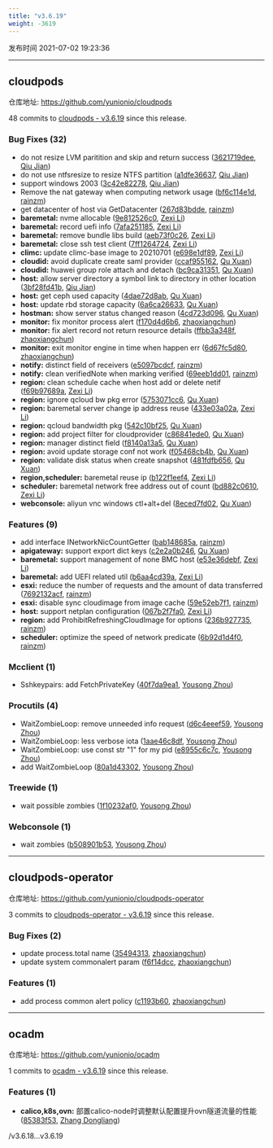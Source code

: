 ```yaml
---
title: "v3.6.19"
weight: -3619
---
```


发布时间 2021-07-02 19:23:36

-----

## cloudpods

仓库地址: https://github.com/yunionio/cloudpods

48 commits to [cloudpods - v3.6.19] since this release.

### Bug Fixes (32)
- do not resize LVM paritition and skip and return success ([3621719dee](https://github.com/yunionio/cloudpods/commit/3621719dee9e9028f249e963ecd87b3cbf9b98e5), [Qiu Jian](mailto:qiujian@yunionyun.com))
- do not use ntfsresize to resize NTFS partition ([a1dfe36637](https://github.com/yunionio/cloudpods/commit/a1dfe36637975df89f9477336f977d70bc9d7202), [Qiu Jian](mailto:qiujian@yunionyun.com))
- support windows 2003 ([3c42e82278](https://github.com/yunionio/cloudpods/commit/3c42e82278d46a47c2f89fe637d8c6b294678293), [Qiu Jian](mailto:qiujian@yunionyun.com))
- Remove the nat gateway when computing network usage ([bf6c114e1d](https://github.com/yunionio/cloudpods/commit/bf6c114e1d7e12f0f289cfa3460177d46bb6573a), [rainzm](mailto:mjoycarry@gmail.com))
- get datacenter of host via GetDatacenter ([267d83bdde](https://github.com/yunionio/cloudpods/commit/267d83bdde0ca12b5950706bb1afb042d1554848), [rainzm](mailto:mjoycarry@gmail.com))
- **baremetal:** nvme allocable ([9e812526c0](https://github.com/yunionio/cloudpods/commit/9e812526c054726e8a704a4175d4eece577f24bd), [Zexi Li](mailto:zexi.li@qq.com))
- **baremetal:** record uefi info ([7afa251185](https://github.com/yunionio/cloudpods/commit/7afa251185d2055fce2373fcef329728012219cd), [Zexi Li](mailto:zexi.li@qq.com))
- **baremetal:** remove bundle libs build ([aeb73f0c26](https://github.com/yunionio/cloudpods/commit/aeb73f0c265f913716be303cf82932ea9a3d1ea5), [Zexi Li](mailto:zexi.li@qq.com))
- **baremetal:** close ssh test client ([7ff1264724](https://github.com/yunionio/cloudpods/commit/7ff1264724ded9997284fb4ee0a1ee98b400b911), [Zexi Li](mailto:zexi.li@qq.com))
- **climc:** update climc-base image to 20210701 ([e698e1df89](https://github.com/yunionio/cloudpods/commit/e698e1df898393c3f2cb4f7624ef042b8a72db1e), [Zexi Li](mailto:zexi.li@qq.com))
- **cloudid:** avoid duplicate create saml provider ([ccaf955162](https://github.com/yunionio/cloudpods/commit/ccaf955162c6ba46dfbb5accb81253f94892e755), [Qu Xuan](mailto:quxuan@yunionyun.com))
- **cloudid:** huawei group role attach and detach ([bc9ca31351](https://github.com/yunionio/cloudpods/commit/bc9ca31351f99b92a9db0c51c5c810a9108724fb), [Qu Xuan](mailto:quxuan@yunionyun.com))
- **host:** allow server directory a symbol link to directory in other location ([3bf28fd41b](https://github.com/yunionio/cloudpods/commit/3bf28fd41bc69cc2c4bb582a1980aa084ff5db90), [Qiu Jian](mailto:qiujian@yunionyun.com))
- **host:** get ceph used capacity ([4dae72d8ab](https://github.com/yunionio/cloudpods/commit/4dae72d8abf280702545c66f20c935a1e61c37e2), [Qu Xuan](mailto:quxuan@yunionyun.com))
- **host:** update rbd storage capacity ([6a6ca26633](https://github.com/yunionio/cloudpods/commit/6a6ca266332c91d43c7e4d3492ce82db07ede30d), [Qu Xuan](mailto:quxuan@yunionyun.com))
- **hostman:** show server status changed reason ([4cd723d096](https://github.com/yunionio/cloudpods/commit/4cd723d09655302212e8370c7c4693c2467eff55), [Qu Xuan](mailto:quxuan@yunionyun.com))
- **monitor:** fix monitor process alert ([f170d4d6b6](https://github.com/yunionio/cloudpods/commit/f170d4d6b69afb635b6520a1a15a99a65a265b70), [zhaoxiangchun](mailto:1422928955@qq.com))
- **monitor:** fix alert record not return resource details ([ffbb3a348f](https://github.com/yunionio/cloudpods/commit/ffbb3a348f05681bcbb7456e332e8da2d87fb94f), [zhaoxiangchun](mailto:1422928955@qq.com))
- **monitor:** exit monitor engine in time when happen err ([6d67fc5d80](https://github.com/yunionio/cloudpods/commit/6d67fc5d80f5129877a947c855aead737bb2cde9), [zhaoxiangchun](mailto:1422928955@qq.com))
- **notify:** distinct field of receivers ([e5097bcdcf](https://github.com/yunionio/cloudpods/commit/e5097bcdcf861c2518e49cae477f96bcc28f1b52), [rainzm](mailto:mjoycarry@gmail.com))
- **notify:** clean verifiedNote when marking verified ([69eeb1dd01](https://github.com/yunionio/cloudpods/commit/69eeb1dd0109a36448b3d51fb7decec7639a5216), [rainzm](mailto:mjoycarry@gmail.com))
- **region:** clean schedule cache when host add or delete netif ([f69b97689a](https://github.com/yunionio/cloudpods/commit/f69b97689a8d804f43692796d75ba07f96f61040), [Zexi Li](mailto:zexi.li@qq.com))
- **region:** ignore qcloud bw pkg error ([5753071cc6](https://github.com/yunionio/cloudpods/commit/5753071cc6e360e7e2fe94ff2512ec28c5cc0048), [Qu Xuan](mailto:quxuan@yunionyun.com))
- **region:** baremetal server change ip address reuse ([433e03a02a](https://github.com/yunionio/cloudpods/commit/433e03a02a9071ec8c96197df26ee94af655eeab), [Zexi Li](mailto:zexi.li@qq.com))
- **region:** qcloud bandwidth pkg ([542c10bf25](https://github.com/yunionio/cloudpods/commit/542c10bf25365daf55e056bca4e9107325a7013c), [Qu Xuan](mailto:quxuan@yunionyun.com))
- **region:** add project filter for cloudprovider ([c86841ede0](https://github.com/yunionio/cloudpods/commit/c86841ede09b8008bcf76ec665449424e3b3ac3d), [Qu Xuan](mailto:quxuan@yunionyun.com))
- **region:** manager distinct field ([f8140a13a5](https://github.com/yunionio/cloudpods/commit/f8140a13a55be8df3a0178fedfc095ebfc6c9211), [Qu Xuan](mailto:quxuan@yunionyun.com))
- **region:** avoid update storage conf not work ([f05468cb4b](https://github.com/yunionio/cloudpods/commit/f05468cb4bffea275259b07e6efbb2140bb28e75), [Qu Xuan](mailto:quxuan@yunionyun.com))
- **region:** validate disk status when create snapshot ([481fdfb656](https://github.com/yunionio/cloudpods/commit/481fdfb6568ff0ac7af249b3bd74e8f73118754e), [Qu Xuan](mailto:quxuan@yunionyun.com))
- **region,scheduler:** baremetal reuse ip ([b122f1eef4](https://github.com/yunionio/cloudpods/commit/b122f1eef4617b8547fa030208e74cea2d2478af), [Zexi Li](mailto:zexi.li@qq.com))
- **scheduler:** baremetal network free address out of count ([bd882c0610](https://github.com/yunionio/cloudpods/commit/bd882c061093ad24779593d8ec54dfae1d8aff9c), [Zexi Li](mailto:zexi.li@qq.com))
- **webconsole:** aliyun vnc windows ctl+alt+del ([8eced7fd02](https://github.com/yunionio/cloudpods/commit/8eced7fd02478ce09c242560856e69dd8ac6e327), [Qu Xuan](mailto:quxuan@yunionyun.com))

### Features (9)
- add interface INetworkNicCountGetter ([bab148685a](https://github.com/yunionio/cloudpods/commit/bab148685aebdc20dd88ed37f7f4e59370cfd726), [rainzm](mailto:mjoycarry@gmail.com))
- **apigateway:** support export dict keys ([c2e2a0b246](https://github.com/yunionio/cloudpods/commit/c2e2a0b24649cac53481f90a0dae489e5c3d472b), [Qu Xuan](mailto:quxuan@yunionyun.com))
- **baremetal:** support management of none BMC host ([e53e36debf](https://github.com/yunionio/cloudpods/commit/e53e36debfd5b4b49d5f02ad72c40198cb290a24), [Zexi Li](mailto:zexi.li@qq.com))
- **baremetal:** add UEFI related util ([b6aa4cd39a](https://github.com/yunionio/cloudpods/commit/b6aa4cd39a05b54c39f6f7cd5fb214f63b2dbf24), [Zexi Li](mailto:zexi.li@qq.com))
- **esxi:** reduce the number of requests and the amount of data transferred ([7692132acf](https://github.com/yunionio/cloudpods/commit/7692132acf62a567a3f5c9049bc0519d40affa70), [rainzm](mailto:mjoycarry@gmail.com))
- **esxi:** disable sync cloudimage from image cache ([59e52eb7f1](https://github.com/yunionio/cloudpods/commit/59e52eb7f10c7f2886357ecabb3d286192b35eea), [rainzm](mailto:mjoycarry@gmail.com))
- **host:** support netplan configuration ([067b2f7fa0](https://github.com/yunionio/cloudpods/commit/067b2f7fa0b08a364ffcd8e0c6515ee222f03887), [Zexi Li](mailto:zexi.li@qq.com))
- **region:** add ProhibitRefreshingCloudImage for options ([236b927735](https://github.com/yunionio/cloudpods/commit/236b92773514f0e7889366783b6dca56deb5964c), [rainzm](mailto:mjoycarry@gmail.com))
- **scheduler:** optimize the speed of network predicate ([6b92d1d4f0](https://github.com/yunionio/cloudpods/commit/6b92d1d4f0867da6769396e8b0bc592f2fcd64b0), [rainzm](mailto:mjoycarry@gmail.com))

### Mcclient (1)
- Sshkeypairs: add FetchPrivateKey ([40f7da9ea1](https://github.com/yunionio/cloudpods/commit/40f7da9ea147433b692710a10c85e4f1a150bc3b), [Yousong Zhou](mailto:zhouyousong@yunionyun.com))

### Procutils (4)
- WaitZombieLoop: remove unneeded info request ([d6c4eeef59](https://github.com/yunionio/cloudpods/commit/d6c4eeef59e712658171dfc62880a978e8f89a6f), [Yousong Zhou](mailto:zhouyousong@yunionyun.com))
- WaitZombieLoop: less verbose iota ([1aae46c8df](https://github.com/yunionio/cloudpods/commit/1aae46c8dfb9a4fd9f55061f7274839f7bfff9e9), [Yousong Zhou](mailto:zhouyousong@yunionyun.com))
- WaitZombieLoop: use const str "1" for my pid ([e8955c6c7c](https://github.com/yunionio/cloudpods/commit/e8955c6c7cb28510f6b78cdf8a6c791fe1825efd), [Yousong Zhou](mailto:zhouyousong@yunionyun.com))
- add WaitZombieLoop ([80a1d43302](https://github.com/yunionio/cloudpods/commit/80a1d4330271831db1e86a026b2762069fb9d8fe), [Yousong Zhou](mailto:zhouyousong@yunionyun.com))

### Treewide (1)
- wait possible zombies ([1f10232af0](https://github.com/yunionio/cloudpods/commit/1f10232af001290e4fe831685a37c3dc923bdd54), [Yousong Zhou](mailto:zhouyousong@yunionyun.com))

### Webconsole (1)
- wait zombies ([b508901b53](https://github.com/yunionio/cloudpods/commit/b508901b53f4696834c34dc76cc3c134e868b0f4), [Yousong Zhou](mailto:zhouyousong@yunionyun.com))

[cloudpods - v3.6.19]: https://github.com/yunionio/cloudpods/compare/v3.6.18...v3.6.19
-----

## cloudpods-operator

仓库地址: https://github.com/yunionio/cloudpods-operator

3 commits to [cloudpods-operator - v3.6.19] since this release.

### Bug Fixes (2)
- update process.total name ([35494313](https://github.com/yunionio/cloudpods-operator/commit/354943138021d2527b00fde4cb0aa2ab3d610a60), [zhaoxiangchun](mailto:1422928955@qq.com))
- update system commonalert param ([f6f14dcc](https://github.com/yunionio/cloudpods-operator/commit/f6f14dcc34b3d6e791139c562333a5261f805e03), [zhaoxiangchun](mailto:1422928955@qq.com))

### Features (1)
- add process common alert policy ([c1193b60](https://github.com/yunionio/cloudpods-operator/commit/c1193b607acd1e2f3eaaf0e55f93efc8eb2bbaac), [zhaoxiangchun](mailto:1422928955@qq.com))

[cloudpods-operator - v3.6.19]: https://github.com/yunionio/cloudpods-operator/compare/v3.6.18...v3.6.19
-----

## ocadm

仓库地址: https://github.com/yunionio/ocadm

1 commits to [ocadm - v3.6.19] since this release.

### Features (1)
- **calico,k8s,ovn:** 部置calico-node时调整默认配置提升ovn隧道流量的性能 ([85383f53](https://github.com/yunionio/ocadm/commit/85383f5332568967d0aa1a0f618cff70594c00dd), [Zhang Dongliang](mailto:zhangdongliang@yunion.cn))

[ocadm - v3.6.19]: https://github.com/yunionio/ocadm/compare/v3.6.18...v3.6.19
/v3.6.18...v3.6.19
